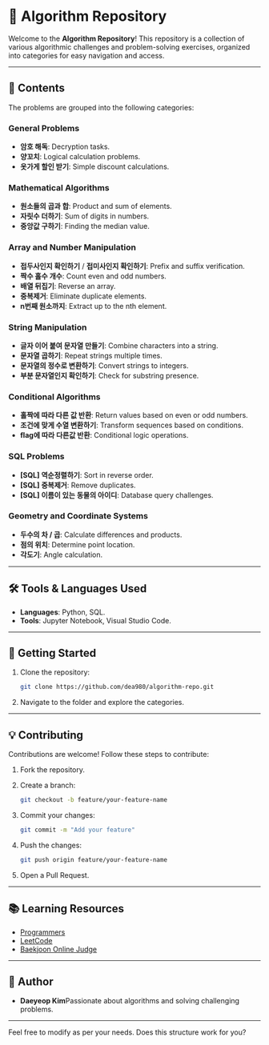# 🧮 Algorithm Repository

Welcome to the **Algorithm Repository**! This repository is a collection of various algorithmic challenges and problem-solving exercises, organized into categories for easy navigation and access.

---

## 📁 **Contents**

The problems are grouped into the following categories:

### General Problems

- **암호 해독**: Decryption tasks.
- **양꼬치**: Logical calculation problems.
- **옷가게 할인 받기**: Simple discount calculations.

### Mathematical Algorithms

- **원소들의 곱과 합**: Product and sum of elements.
- **자릿수 더하기**: Sum of digits in numbers.
- **중앙값 구하기**: Finding the median value.

### Array and Number Manipulation

- **접두사인지 확인하기** / **접미사인지 확인하기**: Prefix and suffix verification.
- **짝수 홀수 개수**: Count even and odd numbers.
- **배열 뒤집기**: Reverse an array.
- **중복제거**: Eliminate duplicate elements.
- **n번째 원소까지**: Extract up to the nth element.

### String Manipulation

- **글자 이어 붙여 문자열 만들기**: Combine characters into a string.
- **문자열 곱하기**: Repeat strings multiple times.
- **문자열의 정수로 변환하기**: Convert strings to integers.
- **부분 문자열인지 확인하기**: Check for substring presence.

### Conditional Algorithms

- **홀짝에 따라 다른 값 반환**: Return values based on even or odd numbers.
- **조건에 맞게 수열 변환하기**: Transform sequences based on conditions.
- **flag에 따라 다른값 반환**: Conditional logic operations.

### SQL Problems

- **[SQL] 역순정렬하기**: Sort in reverse order.
- **[SQL] 중복제거**: Remove duplicates.
- **[SQL] 이름이 있는 동물의 아이디**: Database query challenges.

### Geometry and Coordinate Systems

- **두수의 차 / 곱**: Calculate differences and products.
- **점의 위치**: Determine point location.
- **각도기**: Angle calculation.

---

## 🛠️ **Tools & Languages Used**

- **Languages**: Python, SQL.
- **Tools**: Jupyter Notebook, Visual Studio Code.

---

## 🚀 **Getting Started**

1. Clone the repository:
    
    ```bash
    git clone https://github.com/dea980/algorithm-repo.git
    ```
    
2. Navigate to the folder and explore the categories.

---

## 💡 **Contributing**

Contributions are welcome! Follow these steps to contribute:

1. Fork the repository.
2. Create a branch:
    
    ```bash
    git checkout -b feature/your-feature-name
    ```
    
3. Commit your changes:
    
    ```bash
    git commit -m "Add your feature"
    ```
    
4. Push the changes:
    
    ```bash
    git push origin feature/your-feature-name
    ```
    
5. Open a Pull Request.

---

## 📚 **Learning Resources**

- [Programmers](https://programmers.co.kr/)
- [LeetCode](https://leetcode.com/)
- [Baekjoon Online Judge](https://www.acmicpc.net/)

---

## 👤 **Author**

- **Daeyeop Kim**Passionate about algorithms and solving challenging problems.

---

Feel free to modify as per your needs. Does this structure work for you?